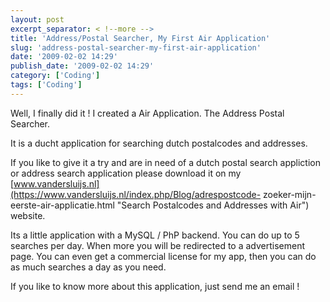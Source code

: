 ```yaml
---
layout: post
excerpt_separator: < !--more -->
title: 'Address/Postal Searcher, My First Air Application'
slug: 'address-postal-searcher-my-first-air-application'
date: '2009-02-02 14:29'
publish_date: '2009-02-02 14:29'
category: ['Coding']
tags: ['Coding']
---
```

Well, I finally did it ! I created a Air Application. The Address Postal
Searcher.  
  
It is a ducht application for searching dutch postalcodes and addresses.  
  
  
  
If you like to give it a try and are in need of a dutch postal search
appliction or address search application please download it on my
[www.vandersluijs.nl](https://www.vandersluijs.nl/index.php/Blog/adrespostcode-
zoeker-mijn-eerste-air-applicatie.html "Search Postalcodes and Addresses with
Air") website.  
  
Its a little application with a MySQL / PhP backend. You can do up to 5
searches per day. When more you will be redirected to a advertisement page.
You can even get a commercial license for my app, then you can do as much
searches a day as you need.  
  
If you like to know more about this application, just send me an email !

